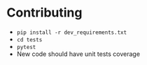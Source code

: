 # Contributing

* `pip install -r dev_requirements.txt`
* `cd tests`
* `pytest`
* New code should have unit tests coverage
